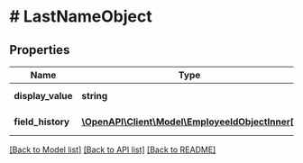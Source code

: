 # # LastNameObject

## Properties

Name | Type | Description | Notes
------------ | ------------- | ------------- | -------------
**display_value** | **string** | DisplayValue value | [optional]
**field_history** | [**\OpenAPI\Client\Model\EmployeeIdObjectInner[]**](EmployeeIdObjectInner.md) | FieldHistory array list | [optional]

[[Back to Model list]](../../README.md#models) [[Back to API list]](../../README.md#endpoints) [[Back to README]](../../README.md)
